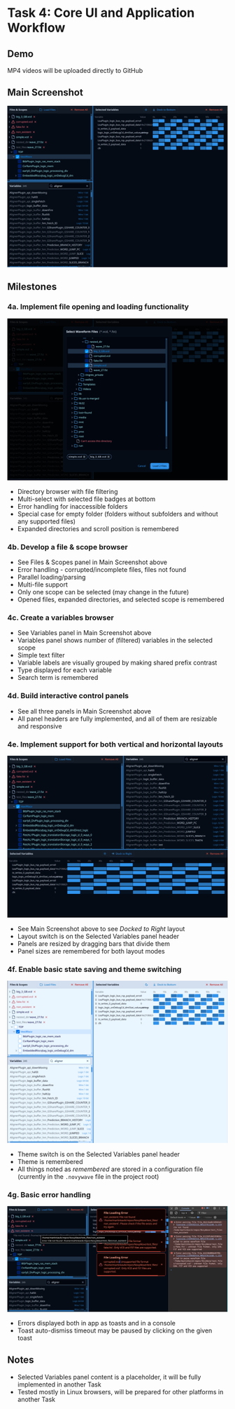 # Task 4: Core UI and Application Workflow

## Demo

MP4 videos will be uploaded directly to GitHub

## Main Screenshot

![Dark Theme Interface](Task%204%20-%20media/app_dark.png)

## Milestones

### 4a. Implement file opening and loading functionality
![File Selection Dialog](Task%204%20-%20media/select_waveform_files_dialog.png)
- Directory browser with file filtering
- Multi-select with selected file badges at bottom
- Error handling for inaccessible folders
- Special case for empty folder (folders without subfolders and without any supported files)
- Expanded directories and scroll position is remembered

### 4b. Develop a file & scope browser
- See Files & Scopes panel in Main Screenshot above
- Error handling - corrupted/incomplete files, files not found
- Parallel loading/parsing
- Multi-file support
- Only one scope can be selected (may change in the future)
- Opened files, expanded directories, and selected scope is remembered 

### 4c. Create a variables browser
- See Variables panel in Main Screenshot above
- Variables panel shows number of (filtered) variables in the selected scope
- Simple text filter
- Variable labels are visually grouped by making shared prefix contrast
- Type displayed for each variable
- Search term is remembered

### 4d. Build interactive control panels 
- See all three panels in Main Screenshot above
- All panel headers are fully implemented, and all of them are resizable and responsive

### 4e. Implement support for both vertical and horizontal layouts
![Docked to Bottom Layout](Task%204%20-%20media/docked_to_bottom.png)
- See Main Screenshot above to see _Docked to Right_ layout
- Layout switch is on the Selected Variables panel header
- Panels are resized by dragging bars that divide them
- Panel sizes are remembered for both layout modes

### 4f. Enable basic state saving and theme switching
![Light Theme Interface](Task%204%20-%20media/app_light.png)
- Theme switch is on the Selected Variables panel header
- Theme is remembered
- All things noted as _remembered_ are stored in a configuration file (currently in the `.novywave` file in the project root)

### 4g. Basic error handling
![Error Handling System](Task%204%20-%20media/errors.png)
- Errors displayed both in app as toasts and in a console
- Toast auto-dismiss timeout may be paused by clicking on the given toast


## Notes
- Selected Variables panel content is a placeholder, it will be fully implemented in another Task
- Tested mostly in Linux browsers, will be prepared for other platforms in another Task

